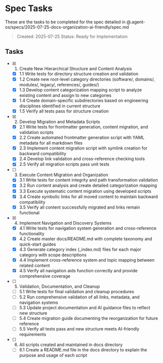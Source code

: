 # Spec Tasks

These are the tasks to be completed for the spec detailed in @.agent-os/specs/2025-07-25-docs-organization-ai-friendly/spec.md

> Created: 2025-07-25
> Status: Ready for Implementation

## Tasks

- [x] 1. Create New Hierarchical Structure and Content Analysis
  - [x] 1.1 Write tests for directory structure creation and validation
  - [x] 1.2 Create new root-level category directories (software/, domains/, modules/, legacy/, references/, guides/)
  - [x] 1.3 Develop content categorization mapping script to analyze existing content and assign to new categories
  - [x] 1.4 Create domain-specific subdirectories based on engineering disciplines identified in current structure
  - [x] 1.5 Verify all tests pass for structure creation

- [x] 2. Develop Migration and Metadata Scripts
  - [x] 2.1 Write tests for frontmatter generation, content migration, and validation scripts
  - [x] 2.2 Create automated frontmatter generation script with YAML metadata for all markdown files
  - [x] 2.3 Implement content migration script with symlink creation for backward compatibility
  - [x] 2.4 Develop link validation and cross-reference checking tools
  - [x] 2.5 Verify all migration scripts pass unit tests

- [ ] 3. Execute Content Migration and Organization
  - [x] 3.1 Write tests for content integrity and path transformation validation
  - [x] 3.2 Run content analysis and create detailed categorization mapping
  - [x] 3.3 Execute systematic content migration using developed scripts
  - [x] 3.4 Create symbolic links for all moved content to maintain backward compatibility
  - [x] 3.5 Verify all content successfully migrated and links remain functional

- [x] 4. Implement Navigation and Discovery Systems
  - [x] 4.1 Write tests for navigation system generation and cross-reference functionality
  - [x] 4.2 Create master docs/README.md with complete taxonomy and quick-start guides
  - [x] 4.3 Generate category index (_index.md) files for each major category with scope descriptions
  - [x] 4.4 Implement cross-reference system and topic mapping between related content
  - [x] 4.5 Verify all navigation aids function correctly and provide comprehensive coverage

- [ ] 5. Validation, Documentation, and Cleanup
  - [ ] 5.1 Write tests for final validation and cleanup procedures
  - [ ] 5.2 Run comprehensive validation of all links, metadata, and navigation systems
  - [ ] 5.3 Update project documentation and AI guidance files to reflect new structure
  - [ ] 5.4 Create migration guide documenting the reorganization for future reference
  - [ ] 5.5 Verify all tests pass and new structure meets AI-friendly requirements

- [ ] 6. All scripts created and maintained in docs directory
  - [ ] 6.1 Create a README.md file in the docs directory to explain the purpose and usage of each script